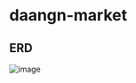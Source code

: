 # daangn-market

## ERD
![image](https://github.com/CEOS-Developers/spring-daagn-market-18th/assets/68195241/79229d81-f3ef-4988-9479-0979f5d5b021)

